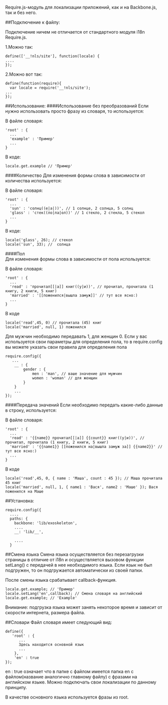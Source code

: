 Require.js-модуль для локализации приложений, как и на Backbone.js, так и без него.

##Подключение к файлу:

Подключение ничем не отличается от стандартного модуля i18n Require.js. 

1.Можно так:

    define(['__!nls/site'], function(locale) {
    ....
    });

2.Можно вот так:

    define(function(require){
      var locale = require('__!nls/site');
    ...
    });

##Использование:
####Использование без преобразований
Если нужно использовать просто фразу из словаря, то используется:

В файле словаря:

    'root' : {
      ...
      'example' : 'Пример'
      ...
    }

В коде:

    locale.get.example // 'Пример'

####Количество
Для изменения формы слова в зависимости от количества используется:

В файле словаря:

    'root' : {
      ...
      'sun' : 'солнц((е|а|))', // 1 солнце, 2 солнца, 5 солнц
      'glass' : 'стек((ло|ла|ол))' // 1 стекло, 2 стекла, 5 стекол
      ...
    }

В коде:

    locale('glass', 26); // стекол
    locale('sun', 33); //  солнца

####Пол    
Для изменения формы слова в зависимости от пола используется:

В файле словаря:

    'root' : {
      ...
      'read' : 'прочитал[[|а]] книг((у|и))', // прочитал, прочитала (1 книгу, 2 книги, 5 книг)
      'married' : '[[поженился|вышла замуж]]' // тут все ясно:) 
      ...
    }

В коде

    locale('read',45, 0) // прочитала (45) книг
    locale('married', null, 1) поженился

Для мужчин необходимо передавать 1, для женщин 0. Если у вас используется свои параметры для определения пола, то в require.config вы можете указать свои правила для определения пола

    require.config({
       ...
        __ : {
            gender : {
                men : 'man', // ваше значение для мужчин
                women : 'woman' // для женщин
            }
        }
        ...
    });

####Передача значений
Если необходимо передать какие-либо данные в строку, используется:

В файле словаря:

    'root' : {
      ...
      'read' : '{{name}} прочитал[[|а]] {{count}} книг((у|и))', // прочитал, прочитала (1 книгу, 2 книги, 5 книг)
      'married' : '{{name1}} [[поженился на|вышла замуж за]] {{name2}}' // тут все ясно:) 
      ...
    }

В коде

    locale('read',45, 0, { name : 'Маша', count : 45 }); // Маша прочитала 45 книг
    locale('married', null, 1, { name1 : 'Вася', name2 : 'Маше' }); Вася поженился на Маше

##Установка:

    require.config({
      ....
      paths: {
        backbone: 'lib/exoskeleton',
        ....
        __: 'lib/__',

        ....
      }


##Смена языка
Смена языка осуществляется без перезагрузки страницы в отличие от i18n и осуществляется вызовом функции setLang() с передачей в нее необходимого языка.
Если язык не был подгружен, то он подгружается автоматически из своей папки.

После смены языка срабатывает callback-функция.

    locale.get.example; // 'Пример'
    locale.setLang('en',callback); // Смена словаря на английский
    locale.get.example; // 'Example'
    
Внимание: подгрузка языка может занять некоторое время и зависит от скорости интернета, размера файла.

##Словари
Файл словаря имеет следующий вид:

    define({
       'root' : {
          ...
          Здесь находится основной язык
          ...
        },
        'en' : true
    });

en : true означает что в папке с файлом имеется папка en с файлом(название аналогично главному файлу) с фразами на английском языке. Можно подключать свои локализации по данному принципу.

В качестве основного языка используется фразы из root.
